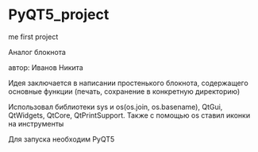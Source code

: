 # PyQT5_project
me first project

Аналог блокнота

автор: Иванов Никита

Идея заключается в написании простенького блокнота, содержащего основные функции (печать, сохранение в конкретную директорию)

Использовал библиотеки sys и os(os.join, os.basename), QtGui, QtWidgets, QtCore, QtPrintSupport.
Также с помощью os ставил иконки на инструменты

Для запуска необходим PyQT5
